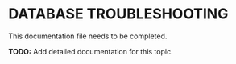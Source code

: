 # DATABASE TROUBLESHOOTING

This documentation file needs to be completed.

**TODO:** Add detailed documentation for this topic.
